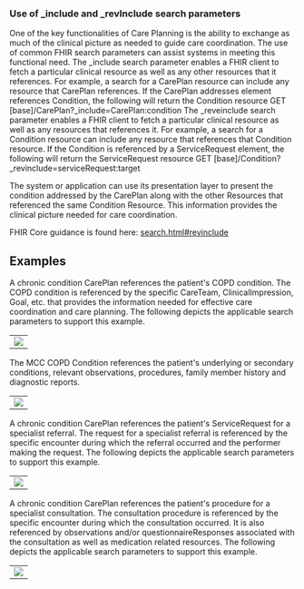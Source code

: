 ### Use of _include and _revInclude search parameters 

One of the key functionalities of Care Planning is the ability to exchange as much of the clinical picture as needed to guide care coordination. The use of common FHIR search parameters can assist systems in meeting this functional need. 
The _include search parameter enables a FHIR client to fetch a particular clinical resource as well as  any other resources that it references. For example, a search for a CarePlan resource can include any resource that CarePlan references. If the CarePlan addresses element references Condition, the following will return the Condition resource
GET [base]/CarePlan?_include=CarePlan:condition
The _reveinclude search parameter enables a FHIR client to fetch a particular clinical resource as well as any resources that references it. For example, a search for a Condition resource can include any resource that references that Condition resource. If the Condition is referenced by a ServiceRequest element, the following will return the ServiceRequest resource
GET [base]/Condition?_revinclude=serviceRequest:target
 
The system or application can use its presentation layer to present the condition addressed by the CarePlan along with the other Resources that referenced the same Condition Resource. This information provides the clinical picture needed for care coordination.  

FHIR Core guidance is found here: [search.html#revinclude]({{site.data.fhir.path}}search.html#revinclude)

## Examples

A chronic condition CarePlan references the patient's COPD condition. The COPD condition is referenced by the specific CareTeam, ClinicalImpression, Goal, etc. that provides the information needed for effective care coordination and care planning. The following depicts the applicable search parameters to support this example.

<table><tr><td><img  src="includeRevinclude_example1.svg" /></td></tr></table>

The MCC COPD Condition references the patient's underlying or secondary conditions, relevant observations, procedures, family member history and diagnostic reports.

<table><tr><td><img  src="includeRevinclude_example2.svg" /></td></tr></table>

A chronic condition CarePlan references the patient's ServiceRequest for a specialist referral. The request for a specialist referral is referenced by the specific encounter during which the referral occurred and the performer making the request. The following depicts the applicable search parameters to support this example. 

<table><tr><td><img  src="includeRevinclude_example3.svg" /></td></tr></table>

A chronic condition CarePlan references the patient's procedure for a specialist consultation. The consultation procedure is referenced by the  specific encounter during which the consultation occurred. It is also referenced by  observations and/or questionnaireResponses associated with the consultation as well as medication related resources. The following depicts the applicable search parameters to support this example. 

<table><tr><td><img  src="includeRevinclude_example4.svg" /></td></tr></table>
